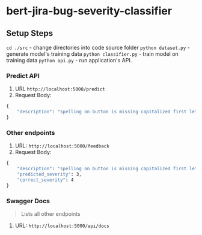 # bert-jira-bug-severity-classifier

## Setup Steps

`cd ./src` - change directories into code source folder
`python dataset.py` - generate model's training data
`python classifier.py` - train model on training data
`python api.py` - run application's API.

### Predict API

1. URL `http://localhost:5000/predict`
2. Request Body:

```cmd
{
    "description": "spelling on button is missing capitalized first letter and it's lowercase instead."
}
```

### Other endpoints

1. URL: `http://localhost:5000/feedback`
2. Request Body:

```cmd
{
    "description": "spelling on button is missing capitalized first letter and it's lowercase instead.",
    "predicted_severity": 3,
    "correct_severity": 4
}
```

### Swagger Docs

> Lists all other endpoints

1. URL: `http://localhost:5000/api/docs`
